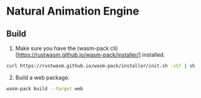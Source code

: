 # Natural Animation Engine

## Build
1. Make sure you have the (wasm-pack cli)[https://rustwasm.github.io/wasm-pack/installer/] installed.

```bash
curl https://rustwasm.github.io/wasm-pack/installer/init.sh -sSf | sh
```

2. Build a web package.

```bash
wasm-pack build --target web
```
